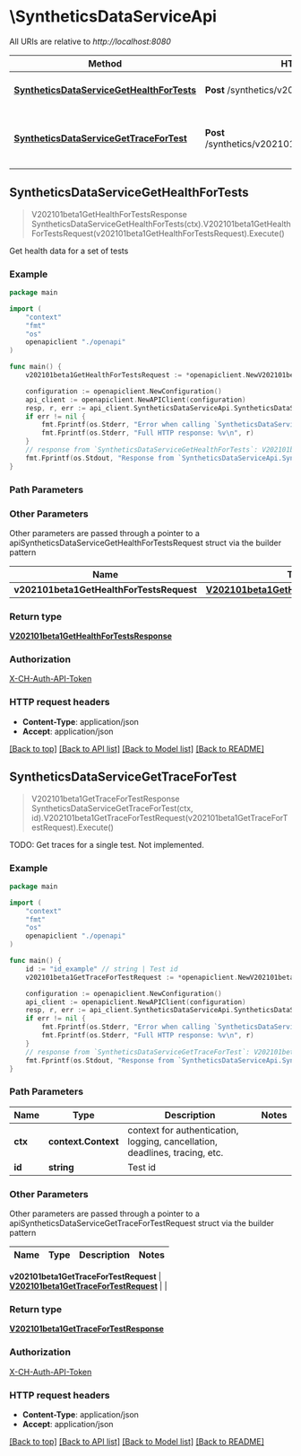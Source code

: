 # \SyntheticsDataServiceApi

All URIs are relative to *http://localhost:8080*

Method | HTTP request | Description
------------- | ------------- | -------------
[**SyntheticsDataServiceGetHealthForTests**](SyntheticsDataServiceApi.md#SyntheticsDataServiceGetHealthForTests) | **Post** /synthetics/v202101beta1/health/tests | Get health data for a set of tests
[**SyntheticsDataServiceGetTraceForTest**](SyntheticsDataServiceApi.md#SyntheticsDataServiceGetTraceForTest) | **Post** /synthetics/v202101beta1/tests/{id}/results/trace | TODO: Get traces for a single test. Not implemented.



## SyntheticsDataServiceGetHealthForTests

> V202101beta1GetHealthForTestsResponse SyntheticsDataServiceGetHealthForTests(ctx).V202101beta1GetHealthForTestsRequest(v202101beta1GetHealthForTestsRequest).Execute()

Get health data for a set of tests

### Example

```go
package main

import (
    "context"
    "fmt"
    "os"
    openapiclient "./openapi"
)

func main() {
    v202101beta1GetHealthForTestsRequest := *openapiclient.NewV202101beta1GetHealthForTestsRequest() // V202101beta1GetHealthForTestsRequest | 

    configuration := openapiclient.NewConfiguration()
    api_client := openapiclient.NewAPIClient(configuration)
    resp, r, err := api_client.SyntheticsDataServiceApi.SyntheticsDataServiceGetHealthForTests(context.Background()).V202101beta1GetHealthForTestsRequest(v202101beta1GetHealthForTestsRequest).Execute()
    if err != nil {
        fmt.Fprintf(os.Stderr, "Error when calling `SyntheticsDataServiceApi.SyntheticsDataServiceGetHealthForTests``: %v\n", err)
        fmt.Fprintf(os.Stderr, "Full HTTP response: %v\n", r)
    }
    // response from `SyntheticsDataServiceGetHealthForTests`: V202101beta1GetHealthForTestsResponse
    fmt.Fprintf(os.Stdout, "Response from `SyntheticsDataServiceApi.SyntheticsDataServiceGetHealthForTests`: %v\n", resp)
}
```

### Path Parameters



### Other Parameters

Other parameters are passed through a pointer to a apiSyntheticsDataServiceGetHealthForTestsRequest struct via the builder pattern


Name | Type | Description  | Notes
------------- | ------------- | ------------- | -------------
 **v202101beta1GetHealthForTestsRequest** | [**V202101beta1GetHealthForTestsRequest**](V202101beta1GetHealthForTestsRequest.md) |  | 

### Return type

[**V202101beta1GetHealthForTestsResponse**](V202101beta1GetHealthForTestsResponse.md)

### Authorization

[X-CH-Auth-API-Token](../README.md#X-CH-Auth-API-Token)

### HTTP request headers

- **Content-Type**: application/json
- **Accept**: application/json

[[Back to top]](#) [[Back to API list]](../README.md#documentation-for-api-endpoints)
[[Back to Model list]](../README.md#documentation-for-models)
[[Back to README]](../README.md)


## SyntheticsDataServiceGetTraceForTest

> V202101beta1GetTraceForTestResponse SyntheticsDataServiceGetTraceForTest(ctx, id).V202101beta1GetTraceForTestRequest(v202101beta1GetTraceForTestRequest).Execute()

TODO: Get traces for a single test. Not implemented.

### Example

```go
package main

import (
    "context"
    "fmt"
    "os"
    openapiclient "./openapi"
)

func main() {
    id := "id_example" // string | Test id
    v202101beta1GetTraceForTestRequest := *openapiclient.NewV202101beta1GetTraceForTestRequest() // V202101beta1GetTraceForTestRequest | 

    configuration := openapiclient.NewConfiguration()
    api_client := openapiclient.NewAPIClient(configuration)
    resp, r, err := api_client.SyntheticsDataServiceApi.SyntheticsDataServiceGetTraceForTest(context.Background(), id).V202101beta1GetTraceForTestRequest(v202101beta1GetTraceForTestRequest).Execute()
    if err != nil {
        fmt.Fprintf(os.Stderr, "Error when calling `SyntheticsDataServiceApi.SyntheticsDataServiceGetTraceForTest``: %v\n", err)
        fmt.Fprintf(os.Stderr, "Full HTTP response: %v\n", r)
    }
    // response from `SyntheticsDataServiceGetTraceForTest`: V202101beta1GetTraceForTestResponse
    fmt.Fprintf(os.Stdout, "Response from `SyntheticsDataServiceApi.SyntheticsDataServiceGetTraceForTest`: %v\n", resp)
}
```

### Path Parameters


Name | Type | Description  | Notes
------------- | ------------- | ------------- | -------------
**ctx** | **context.Context** | context for authentication, logging, cancellation, deadlines, tracing, etc.
**id** | **string** | Test id | 

### Other Parameters

Other parameters are passed through a pointer to a apiSyntheticsDataServiceGetTraceForTestRequest struct via the builder pattern


Name | Type | Description  | Notes
------------- | ------------- | ------------- | -------------

 **v202101beta1GetTraceForTestRequest** | [**V202101beta1GetTraceForTestRequest**](V202101beta1GetTraceForTestRequest.md) |  | 

### Return type

[**V202101beta1GetTraceForTestResponse**](V202101beta1GetTraceForTestResponse.md)

### Authorization

[X-CH-Auth-API-Token](../README.md#X-CH-Auth-API-Token)

### HTTP request headers

- **Content-Type**: application/json
- **Accept**: application/json

[[Back to top]](#) [[Back to API list]](../README.md#documentation-for-api-endpoints)
[[Back to Model list]](../README.md#documentation-for-models)
[[Back to README]](../README.md)

